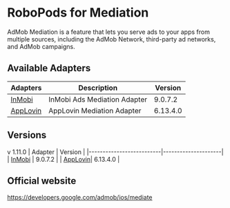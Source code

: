 # RoboPods for Mediation

AdMob Mediation is a feature that lets you serve ads to your apps from multiple sources, including the AdMob Network, third-party ad networks, and AdMob campaigns. 
## Available Adapters

| Adapters                         | Description                   | Version |
|----------------------------------|-------------------------------|---------|
| [InMobi](ios-inmobi/)            | InMobi Ads Mediation Adapter  | 9.0.7.2 |
| [AppLovin](ios-applovin/)        | AppLovin Mediation Adapter    | 6.13.4.0|

## Versions

v 1.11.0 
| Adapter                  | Version             | 
|--------------------------|---------------------|
| [InMobi](ios-inmobi/)    | 9.0.7.2             |
| [AppLovin](ios-applovin/)| 6.13.4.0            |

## Official website

https://developers.google.com/admob/ios/mediate
